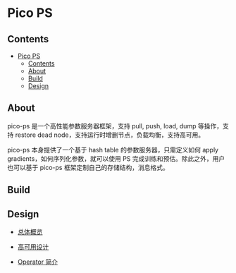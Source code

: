 # Pico PS

## Contents

- [Pico PS](#pico-ps)
  - [Contents](#contents)
  - [About](#about)
  - [Build](#build)
  - [Design](#design)

## About

pico-ps 是一个高性能参数服务器框架，支持 pull, push, load, dump 等操作，支持 restore dead node，支持运行时增删节点，负载均衡，支持高可用。

pico-ps 本身提供了一个基于 hash table 的参数服务器，只需定义如何 apply gradients，如何序列化参数，就可以使用 PS 完成训练和预估。除此之外，用户也可以基于 pico-ps 框架定制自己的存储结构，消息格式。

## Build

## Design

- [总体概览](documents/overview.md)

- [高可用设计](documents/availability.md)

- [Operator 简介](documents/operator.md)

